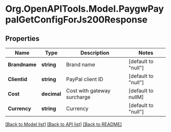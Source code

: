# Org.OpenAPITools.Model.PaygwPaypalGetConfigForJs200Response

## Properties

Name | Type | Description | Notes
------------ | ------------- | ------------- | -------------
**Brandname** | **string** | Brand name | [default to "null"]
**Clientid** | **string** | PayPal client ID | [default to "null"]
**Cost** | **decimal** | Cost with gateway surcharge | [default to nullM]
**Currency** | **string** | Currency | [default to "null"]

[[Back to Model list]](../README.md#documentation-for-models) [[Back to API list]](../README.md#documentation-for-api-endpoints) [[Back to README]](../README.md)

